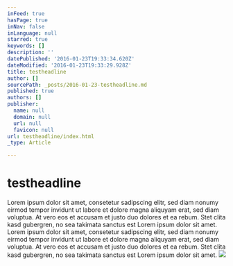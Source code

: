 ```yaml
---
inFeed: true
hasPage: true
inNav: false
inLanguage: null
starred: true
keywords: []
description: ''
datePublished: '2016-01-23T19:33:34.620Z'
dateModified: '2016-01-23T19:33:29.928Z'
title: testheadline
author: []
sourcePath: _posts/2016-01-23-testheadline.md
published: true
authors: []
publisher:
  name: null
  domain: null
  url: null
  favicon: null
url: testheadline/index.html
_type: Article

---
```

# testheadline

Lorem ipsum dolor sit amet, consetetur sadipscing elitr, sed diam nonumy eirmod tempor invidunt ut labore et dolore magna aliquyam erat, sed diam voluptua. At vero eos et accusam et justo duo dolores et ea rebum. Stet clita kasd gubergren, no sea takimata sanctus est Lorem ipsum dolor sit amet. Lorem ipsum dolor sit amet, consetetur sadipscing elitr, sed diam nonumy eirmod tempor invidunt ut labore et dolore magna aliquyam erat, sed diam voluptua. At vero eos et accusam et justo duo dolores et ea rebum. Stet clita kasd gubergren, no sea takimata sanctus est Lorem ipsum dolor sit amet.
![](https://the-grid-user-content.s3-us-west-2.amazonaws.com/e702ae70-1c20-4d3c-8730-3d03da384c13.jpg)
